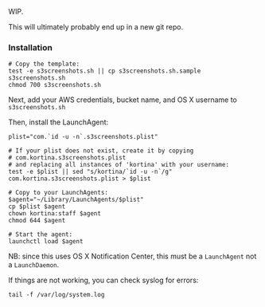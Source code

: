 WIP.

This will ultimately probably end up in a new git repo.

### Installation

    # Copy the template:
    test -e s3screenshots.sh || cp s3screenshots.sh.sample s3screenshots.sh
    chmod 700 s3screenshots.sh

Next, add your AWS credentials, bucket name, and OS X username to `s3screenshots.sh`

Then, install the LaunchAgent:

    plist="com.`id -u -n`.s3screenshots.plist"

    # If your plist does not exist, create it by copying
    # com.kortina.s3screenshots.plist
    # and replacing all instances of 'kortina' with your username:
    test -e $plist || sed "s/kortina/`id -u -n`/g" com.kortina.s3screenshots.plist > $plist

    # Copy to your LaunchAgents:
    $agent="~/Library/LaunchAgents/$plist"
    cp $plist $agent
    chown kortina:staff $agent
    chmod 644 $agent

    # Start the agent:
    launchctl load $agent


NB: since this uses OS X Notification Center, this must be a `LaunchAgent` not a `LaunchDaemon`.

If things are not working, you can check syslog for errors:

    tail -f /var/log/system.log
